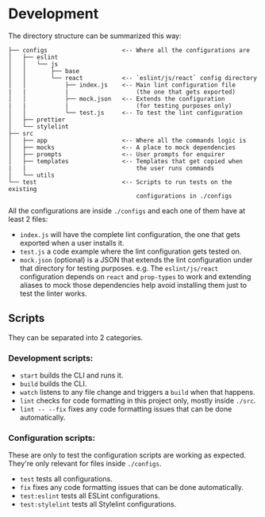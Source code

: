 # Development

The directory structure can be summarized this way:

```
├── configs                     <-- Where all the configurations are
│   ├── eslint
│   │   └── js
│   │       ├── base
│   │       └── react           <-- `eslint/js/react` config directory
│   │           ├── index.js    <-- Main lint configuration file
|   |           |                   (the one that gets exported)
│   │           ├── mock.json   <-- Extends the configuration
|   |           |                   (for testing purposes only)
│   │           └── test.js     <-- To test the lint configuration
│   ├── prettier
│   └── stylelint
├── src
│   ├── app                     <-- Where all the commands logic is
│   ├── mocks                   <-- A place to mock dependencies
│   ├── prompts                 <-- User prompts for enquirer
│   ├── templates               <-- Templates that get copied when
|   |                               the user runs commands
│   └── utils
└── test                        <-- Scripts to run tests on the existing
                                    configurations in ./configs
```

All the configurations are inside `./configs` and each one of them have at least 2 files:

* `index.js` will have the complete lint configuration, the one that gets exported when a user installs it.
* `test.js` a code example where the lint configuration gets tested on.
* `mock.json` (optional) is a JSON that extends the lint configuration under that directory for testing purposes. e.g. The `eslint/js/react` configuration depends on `react` and `prop-types` to work and extending aliases to mock those dependencies help avoid installing them just to test the linter works.

## Scripts

They can be separated into 2 categories.

### Development scripts:

* `start` builds the CLI and runs it.
* `build` builds the CLI.
* `watch` listens to any file change and triggers a `build` when that happens.
* `lint` checks for code formatting in this project only, mostly inside `./src`.
* `lint -- --fix` fixes any code formatting issues that can be done automatically.

### Configuration scripts:

These are only to test the configuration scripts are working as expected. They're only relevant for files inside `./configs`.

* `test` tests all configurations.
* `fix` fixes any code formatting issues that can be done automatically.
* `test:eslint` tests all ESLint configurations.
* `test:stylelint` tests all Stylelint configurations.
